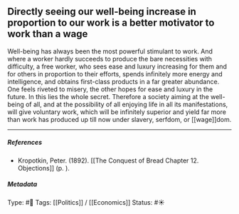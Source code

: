 ## Directly seeing our well-being increase in proportion to our work is a better motivator to work than a wage  # 

Well-being has always been the most powerful stimulant to work. And where a worker hardly succeeds to produce the bare necessities with difficulty, a free worker, who sees ease and luxury increasing for them and for others in proportion to their efforts, spends infinitely more energy and intelligence, and obtains first-class products in a far greater abundance. One feels riveted to misery, the other hopes for ease and luxury in the future. In this lies the whole secret. Therefore a society aiming at the well-being of all, and at the possibility of all enjoying life in all its manifestations, will give voluntary work, which will be infinitely superior and yield far more than work has produced up till now under slavery, serfdom, or [[wage]]dom.

___

##### References

- Kropotkin, Peter. (1892). [[The Conquest of Bread Chapter 12. Objections]] (p. ).

##### Metadata

Type: #🔴 
Tags: [[Politics]] / [[Economics]] 
Status: #☀️ 
